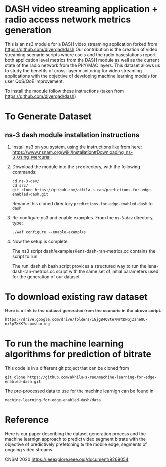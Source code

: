 DASH video streaming application + radio access network metrics generation  
========

This is an ns3 module for a DASH video streaming application forked from https://github.com/djvergad/dash
Our contribution is the creation of video streaming scenario scripts where users and the radio basestations report both application level metrics from the DASH module as well as the current state of the radio network from the PHY/MAC layers. This dataset allows us to study the benefits of cross-layer monitoring for video streaming applications with the objective of developing machine learning models for user QoS/QoE improvement.      

To install the module follow these instructions (taken from https://github.com/djvergad/dash)

To Generate Dataset
========

ns-3 dash module installation instructions
--------

  1. Install ns3 on you system, using the instructions like from here: https://www.nsnam.org/wiki/Installation#Downloading_ns-3_Using_Mercurial.
  2. Download the module into the `src` directory, with the following commands:
       ```
       cd ns-3-dev/
       cd src/
       git clone https://github.com/akhila-s-rao/predictions-for-edge-enabled-dash.git
       ```
     Rename this cloned directory `predictions-for-edge-enabled-dash` to `dash`   
    
  3. Re-configure ns3 and enable examples. From the `ns-3-dev` directory, type:
       ```
       ./waf configure --enable-examples
       ```

  4. Now the setup is complete.
       
       The ns3 script dash/examples/lena-dash-ran-metrics.cc contains the script to run 
       
     The run_dash.sh bash script provides a structured way to run the lena-dash-ran-metrics.cc script with the same set of initial parameters used for the generation of our dataset 
            

To download existing raw dataset
========
Here is a link to the dataset generated from the scenario in the above script.  
```
https://drive.google.com/drive/folders/1GjgB4Q8te7MrtDNGjZsne8U-nx5p7XXK?usp=sharing
```
To run the machine learning algorithms for prediction of bitrate 
========
This code is in a different git ptoject that can be cloned from 
```
git clone https://github.com/akhila-s-rao/machine-learning-for-edge-enabled-dash.git
```
The pre-processed data to use for the machine learnign can be found in 
```
machine-learning-for-edge-enabled-dash/data
```
Reference
=======
Here is our paper describing the dataset generation process and the machine learnign approach to predict video segment bitrate with the objective of predictively prefetching to the mobile edge, segments of ongoing video streams

CNSM 2020 https://ieeexplore.ieee.org/document/9269054
